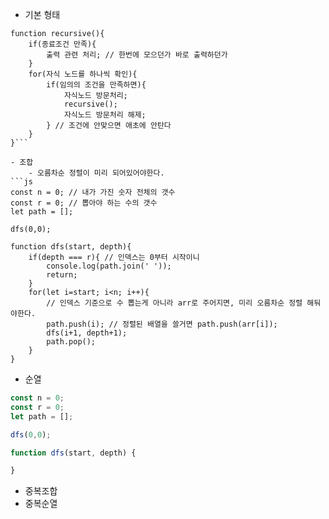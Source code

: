 - 기본 형태
```JS
function recursive(){
	if(종료조건 만족){
		출력 관련 처리; // 한번에 모으던가 바로 출력하던가
	}
	for(자식 노드를 하나씩 확인){
		if(임의의 조건을 만족하면){
			자식노드 방문처리;
			recursive();
			자식노드 방문처리 해제;
		} // 조건에 안맞으면 애초에 안탄다
	}
}```

- 조합
	- 오름차순 정렬이 미리 되어있어야한다. 
```js
const n = 0; // 내가 가진 숫자 전체의 갯수
const r = 0; // 뽑아야 하는 수의 갯수
let path = [];

dfs(0,0);

function dfs(start, depth){
	if(depth === r){ // 인덱스는 0부터 시작이니
		console.log(path.join(' '));
		return;
	}
	for(let i=start; i<n; i++){
		// 인덱스 기준으로 수 뽑는게 아니라 arr로 주어지면, 미리 오름차순 정렬 해둬야한다.
		path.push(i); // 정렬된 배열을 쓸거면 path.push(arr[i]);
		dfs(i+1, depth+1);
		path.pop();
	}
}
```

- 순열
```js
const n = 0;
const r = 0;
let path = [];

dfs(0,0);

function dfs(start, depth) {

}

```
- 중복조합
- 중복순열